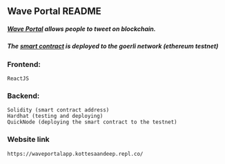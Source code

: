 ## Wave Portal README

##### [Wave Portal](https://waveportalapp.kottesaandeep.repl.co/) allows people to tweet on blockchain.
##### The [smart contract](https://goerli.etherscan.io/address/0x5b7E64091eF8f9495A493EADD3736350C111478b) is deployed to the goerli network (ethereum testnet)

### Frontend:
    ReactJS

### Backend:
    Solidity (smart contract address)
    Hardhat (testing and deploying)
    QuickNode (deploying the smart contract to the testnet)


### Website link
    https://waveportalapp.kottesaandeep.repl.co/
